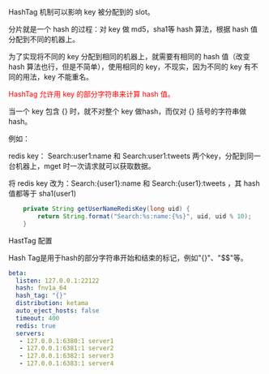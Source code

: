 HashTag 机制可以影响 key 被分配到的 slot。



分片就是一个 hash 的过程：对 key 做 md5，sha1等 hash 算法，根据 hash 值分配到不同的机器上。



为了实现将不同的 key 分配到相同的机器上，就需要有相同的 hash 值（改变 hash 算法也行，但是不简单），使用相同的 key，不现实，因为不同的 key 有不同的用法，key 不能重名。



<font color=red>HashTag 允许用 key 的部分字符串来计算 hash 值。</font>

当一个 key 包含 {} 时，就不对整个 key 做hash，而仅对 {} 括号的字符串做 hash。

例如：

redis key： Search:user1:name 和 Search:user1:tweets 两个key，分配到同一台机器上，mget 时一次请求就可以获取数据。

将 redis key 改为：Search:{user1}:name 和 Search:{user1}:tweets ，其 hash 值都等于 sha1(user1)

```java
    private String getUserNameRedisKey(long uid) {
        return String.format("Search:%s:name:{%s}", uid, uid % 10);
    }
```



HastTag 配置

Hash Tag是用于hash的部分字符串开始和结束的标记，例如"{}"、"$$"等。

```yaml
beta:
  listen: 127.0.0.1:22122
  hash: fnv1a_64
  hash_tag: "{}"
  distribution: ketama
  auto_eject_hosts: false
  timeout: 400
  redis: true
  servers:
   - 127.0.0.1:6380:1 server1
   - 127.0.0.1:6381:1 server2
   - 127.0.0.1:6382:1 server3
   - 127.0.0.1:6383:1 server4
```









